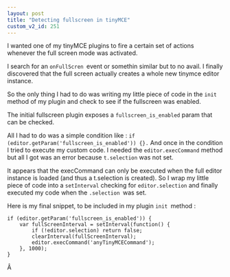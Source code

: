 ```yaml
---
layout: post
title: "Detecting fullscreen in tinyMCE"
custom_v2_id: 251
---
```


I wanted one of my tinyMCE plugins to fire a certain set of actions whenever
the full screen mode was activated.

I search for an `onFullScren `event or somethin similar but to no avail. I
finally discovered that the full screen actually creates a whole new tinymce
editor instance.

So the only thing I had to do was writing my little piece of code in the `init
`method of my plugin and check to see if the fullscreen was enabled.

The initial fullscreen plugin exposes a `fullscreen_is_enabled` param that can
be checked.

All I had to do was a simple condition like : `if
(editor.getParam('fullscreen_is_enabled')) {}.` And once in the condition I
tried to execute my custom code. I needed the `editor.execCommand` method but
all I got was an error because `t.selection` was not set.

It appears that the execCommand can only be executed when the full editor
instance is loaded (and thus a t.selection is created). So I wrap my little
piece of code into a `setInterval` checking for `editor.selection` and finally
executed my code when the `.selection `was set.

Here is my final snippet, to be included in my plugin `init `method :

    
    if (editor.getParam('fullscreen_is_enabled')) {  
    	var fullScreenInterval = setInterval(function() {  
    		if (!editor.selection) return false;  
    		clearInterval(fullScreenInterval);  
    		editor.execCommand('anyTinyMCECommand');  
    	}, 1000);  
    }

Â

